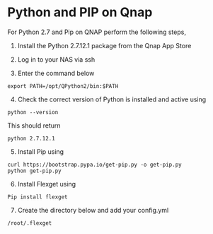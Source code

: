 # Python and PIP on Qnap

For Python 2.7 and Pip on QNAP perform the following steps,

1) Install the Python 2.7.12.1 package from the Qnap App Store

2) Log in to your NAS via ssh

3) Enter the command below

```
export PATH=/opt/QPython2/bin:$PATH
```
4) Check the correct version of Python is installed and active using
```
python --version
```
This should return
```
python 2.7.12.1
```
5) Install Pip using
```
curl https://bootstrap.pypa.io/get-pip.py -o get-pip.py
python get-pip.py
```
6) Install Flexget using
```
Pip install flexget
```
7) Create the directory below and add your config.yml
```
/root/.flexget
```
